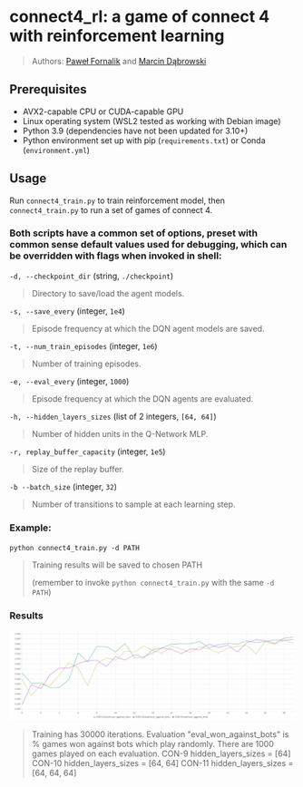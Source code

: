 # connect4_rl: a game of connect 4 with reinforcement learning

> Authors: [Paweł Fornalik](https://github.com/dartespl) and [Marcin Dąbrowski](https://github.com/mardab)

## Prerequisites
* AVX2-capable CPU or CUDA-capable GPU
* Linux operating system (WSL2 tested as working with Debian image)
* Python 3.9 (dependencies have not been updated for 3.10+)
* Python environment set up with pip (`requirements.txt`) or Conda (`environment.yml`)

## Usage

Run `connect4_train.py` to train reinforcement model, then `connect4_train.py` to run a set of games of connect 4.

### Both scripts have a common set of options, preset with common sense default values used for debugging, which can be overridden with flags when invoked in shell:

`-d, --checkpoint_dir` (string, `./checkpoint`)

> Directory to save/load the agent models.

`-s, --save_every` (integer, `1e4`)

> Episode frequency at which the DQN agent models are saved.

`-t, --num_train_episodes` (integer, `1e6`)

> Number of training episodes.

`-e, --eval_every` (integer, `1000`)

> Episode frequency at which the DQN agents are evaluated.

`-h, --hidden_layers_sizes` (list of 2 integers, `[64, 64]`)

> Number of hidden units in the Q-Network MLP.

`-r, replay_buffer_capacity` (integer, `1e5`)

> Size of the replay buffer.

`-b --batch_size` (integer, `32`)

> Number of transitions to sample at each learning step.

### Example:
`python connect4_train.py -d PATH`
> Training results will be saved to chosen PATH
> 
> (remember to invoke `python connect4_train.py` with the same `-d PATH`)

### Results
![alt text](https://github.com/dartespl/connect4_rl/blob/main/evaluations.png?raw=true)
> Training has 30000 iterations.
> Evaluation "eval_won_against_bots" is % games won against bots which play randomly. There are 1000 games played on each evaluation.
> CON-9 hidden_layers_sizes = [64]
> CON-10 hidden_layers_sizes = [64, 64]
> CON-11 hidden_layers_sizes = [64, 64, 64]
